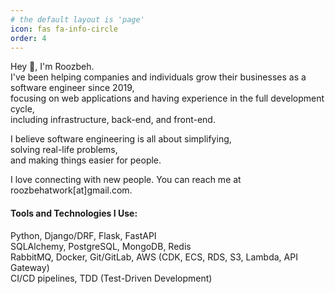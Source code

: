 ```yaml
---
# the default layout is 'page'
icon: fas fa-info-circle
order: 4
---
```


Hey 👋, I'm Roozbeh.\
I've been helping companies and individuals grow their businesses as a software engineer since 2019,\
focusing on web applications and having experience in the full development cycle,\
including infrastructure, back-end, and front-end.

I believe software engineering is all about simplifying,\
solving real-life problems,\
and making things easier for people. 

I love connecting with new people. You can reach me at roozbehatwork[at]gmail.com.

#### Tools and Technologies I Use:

Python, Django/DRF, Flask, FastAPI<br/>
SQLAlchemy, PostgreSQL, MongoDB, Redis<br/>
RabbitMQ, Docker, Git/GitLab, AWS (CDK, ECS, RDS, S3, Lambda, API Gateway)<br/>
CI/CD pipelines, TDD (Test-Driven Development)<br/>

